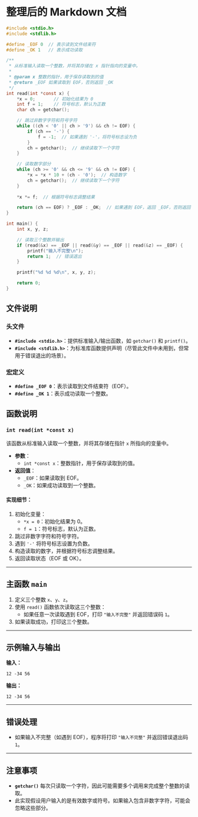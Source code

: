# 整理后的 Markdown 文档

```c
#include <stdio.h>
#include <stdlib.h>

#define _EOF 0  // 表示读到文件结束符
#define _OK 1   // 表示成功读取

/**
 * 从标准输入读取一个整数，并将其存储在 x 指针指向的变量中。
 * 
 * @param x 整数的指针，用于保存读取到的值
 * @return _EOF 如果读取到 EOF，否则返回 _OK
 */
int read(int *const x) {
    *x = 0;       // 初始化结果为 0
    int f = 1;    // 符号标志，默认为正数
    char ch = getchar();

    // 跳过非数字字符和符号字符
    while ((ch < '0' || ch > '9') && ch != EOF) {
        if (ch == '-') {
            f = -1;  // 如果遇到 '-'，将符号标志设为负
        }
        ch = getchar();  // 继续读取下一个字符
    }

    // 读取数字部分
    while (ch >= '0' && ch <= '9' && ch != EOF) {
        *x = *x * 10 + (ch - '0');  // 构造数字
        ch = getchar();  // 继续读取下一个字符
    }
    
    *x *= f;  // 根据符号标志调整结果

    return (ch == EOF) ? _EOF : _OK;  // 如果遇到 EOF，返回 _EOF，否则返回 _OK
}

int main() {
    int x, y, z;

    // 读取三个整数并输出
    if (read(&x) == _EOF || read(&y) == _EOF || read(&z) == _EOF) {
        printf("输入不完整\n");
        return 1;  // 错误退出
    }

    printf("%d %d %d\n", x, y, z);

    return 0;
}
```

## 文件说明

### 头文件
- **`#include <stdio.h>`**：提供标准输入/输出函数，如 `getchar()` 和 `printf()`。
- **`#include <stdlib.h>`**：为标准库函数提供声明（尽管此文件中未用到，但常用于错误退出的场景）。

### 宏定义
- **`#define _EOF 0`**：表示读取到文件结束符（EOF）。
- **`#define _OK 1`**：表示成功读取一个整数。

## 函数说明

### `int read(int *const x)`
该函数从标准输入读取一个整数，并将其存储在指针 `x` 所指向的变量中。

- **参数**：
  - `int *const x`：整数指针，用于保存读取到的值。
- **返回值**：
  - `_EOF`：如果读取到 EOF。
  - `_OK`：如果成功读取到一个整数。

#### 实现细节：
1. 初始化变量：
   - `*x = 0`：初始化结果为 0。
   - `f = 1`：符号标志，默认为正数。
2. 跳过非数字字符和符号字符。
3. 遇到 `'-'` 将符号标志设置为负数。
4. 构造读取的数字，并根据符号标志调整结果。
5. 返回读取状态（EOF 或 OK）。

---

## 主函数 `main`

1. 定义三个整数 `x`、`y`、`z`。
2. 使用 `read()` 函数依次读取这三个整数：
   - 如果任意一次读取遇到 EOF，打印 `"输入不完整"` 并返回错误码 `1`。
3. 如果读取成功，打印这三个整数。

---

## 示例输入与输出

**输入：**
```
12 -34 56
```

**输出：**
```
12 -34 56
```

---

## 错误处理

- 如果输入不完整（如遇到 EOF），程序将打印 `"输入不完整"` 并返回错误退出码 `1`。

---

## 注意事项

- **`getchar()`** 每次只读取一个字符，因此可能需要多个调用来完成整个整数的读取。
- 此实现假设用户输入的是有效数字或符号。如果输入包含非数字字符，可能会忽略这些部分。